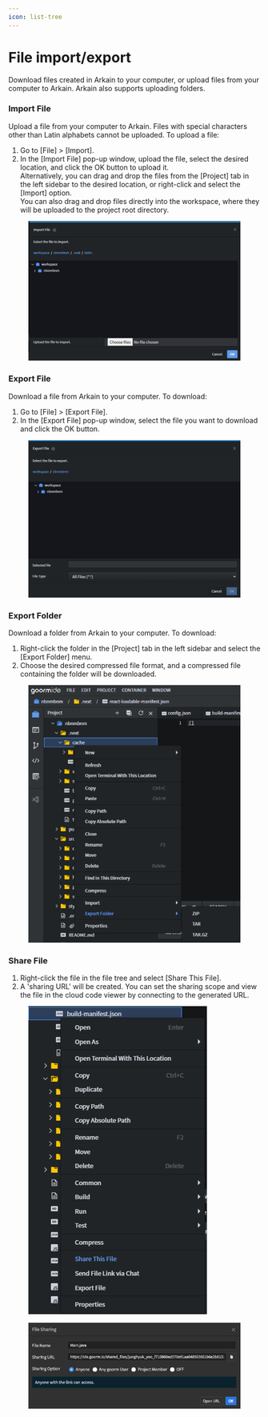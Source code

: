```yaml
---
icon: list-tree
---
```


# File import/export

Download files created in Arkain to your computer, or upload files from your computer to Arkain. Arkain also supports uploading folders.

### **Import File**

Upload a file from your computer to Arkain. Files with special characters other than Latin alphabets cannot be uploaded. To upload a file:

1. Go to \[File] > \[Import].
2. In the \[Import File] pop-up window, upload the file, select the desired location, and click the OK button to upload it.\
   Alternatively, you can drag and drop the files from the \[Project] tab in the left sidebar to the desired location, or right-click and select the \[Import] option.\
   You can also drag and drop files directly into the workspace, where they will be uploaded to the project root directory.

<figure><img src="../../.gitbook/assets/image.png" alt=""><figcaption></figcaption></figure>

### **Export File** <a href="#export-file" id="export-file"></a>

Download a file from Arkain to your computer. To download:

1. Go to \[File] > \[Export File].
2. In the \[Export File] pop-up window, select the file you want to download and click the OK button.

<figure><img src="../../.gitbook/assets/image (1).png" alt=""><figcaption></figcaption></figure>

### **Export Folder** <a href="#export-folder" id="export-folder"></a>

Download a folder from Arkain to your computer. To download:

1. Right-click the folder in the \[Project] tab in the left sidebar and select the \[Export Folder] menu.
2. Choose the desired compressed file format, and a compressed file containing the folder will be downloaded.

<figure><img src="../../.gitbook/assets/image (2).png" alt=""><figcaption></figcaption></figure>

### **Share File** <a href="#share-file" id="share-file"></a>

1. Right-click the file in the file tree and select \[Share This File].
2. A 'sharing URL' will be created. You can set the sharing scope and view the file in the cloud code viewer by connecting to the generated URL.

<figure><img src="../../.gitbook/assets/image (3).png" alt=""><figcaption></figcaption></figure>

<figure><img src="../../.gitbook/assets/image (4).png" alt=""><figcaption></figcaption></figure>
